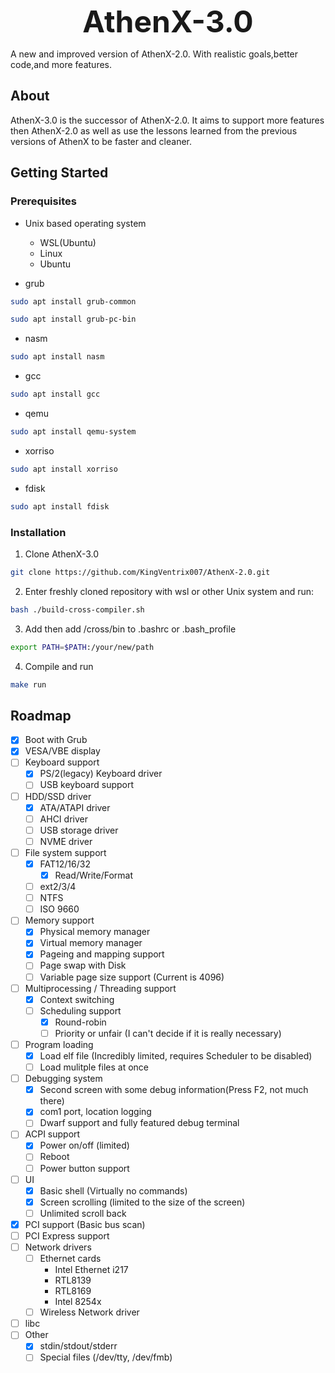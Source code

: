 <p align="center">
  <b><font size="20">AthenX-3.0</font></b>
</p>

A new and improved version of AthenX-2.0. With realistic goals,better code,and more features.

## About

AthenX-3.0 is the successor of AthenX-2.0. It aims to support more features then AthenX-2.0 as well as use the lessons learned from the previous versions of AthenX to be faster and cleaner.

## Getting Started

### Prerequisites

- Unix based operating system

  - WSL(Ubuntu)
  - Linux
  - Ubuntu
- grub

```bash
sudo apt install grub-common
```

```bash
sudo apt install grub-pc-bin
```

- nasm

```bash
sudo apt install nasm
```

- gcc

```bash
sudo apt install gcc
```

- qemu

```bash
sudo apt install qemu-system
```

- xorriso

```bash
sudo apt install xorriso
```

- fdisk

```bash
sudo apt install fdisk
  ```

### Installation

1. Clone AthenX-3.0

```bash
git clone https://github.com/KingVentrix007/AthenX-2.0.git
```

2. Enter freshly cloned repository with wsl or other Unix system and run:

```bash
bash ./build-cross-compiler.sh
```

3. Add then add /cross/bin to .bashrc or .bash_profile

```bash
export PATH=$PATH:/your/new/path
```

4. Compile and run

```bash
make run
```

## Roadmap

- [X] Boot with Grub
- [X] VESA/VBE display
- [ ] Keyboard support
  - [X] PS/2(legacy) Keyboard driver
  - [ ] USB keyboard support
- [ ] HDD/SSD driver
  - [X] ATA/ATAPI driver
  - [ ] AHCI driver
  - [ ] USB storage driver
  - [ ] NVME driver
- [ ] File system support
  - [X] FAT12/16/32
    - [X] Read/Write/Format
  - [ ] ext2/3/4
  - [ ] NTFS
  - [ ] ISO 9660
- [ ] Memory support
  - [X] Physical memory manager
  - [X] Virtual memory manager
  - [X] Pageing and mapping support
  - [ ] Page swap with Disk
  - [ ] Variable page size support (Current is 4096)
- [ ] Multiprocessing / Threading support
  - [X] Context switching
  - [ ] Scheduling support
    - [X] Round-robin
    - [ ] Priority or unfair (I can't decide if it is really necessary)
- [ ] Program loading
  - [X] Load elf file (Incredibly limited, requires Scheduler to be disabled)
  - [ ] Load mulitple files at once
- [ ] Debugging system
  - [X] Second screen with some debug information(Press F2, not much there)
  - [X] com1 port, location logging
  - [ ] Dwarf support and fully featured debug terminal
- [ ] ACPI support
  - [X] Power on/off (limited)
  - [ ] Reboot
  - [ ] Power button support
- [ ] UI
  - [X] Basic shell (Virtually no commands)
  - [X] Screen scrolling (limited to the size of the screen)
  - [ ] Unlimited scroll back
- [X] PCI support (Basic bus scan)
- [ ] PCI Express support
- [ ] Network drivers
  - [ ] Ethernet cards
    - Intel Ethernet i217
    - RTL8139
    - RTL8169
    - Intel 8254x
  - [ ] Wireless Network driver

- [ ] libc
- [ ] Other
  - [X] stdin/stdout/stderr
  - [ ] Special files (/dev/tty, /dev/fmb)
